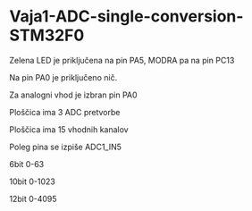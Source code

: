 # Vaja1-ADC-single-conversion-STM32F0

Zelena LED je priključena na pin PA5, MODRA pa na pin PC13

Na pin PA0 je priključeno nič.

Za analogni vhod je izbran pin PA0

Ploščica ima 3 ADC pretvorbe

Ploščica ima 15 vhodnih kanalov

Poleg pina se izpiše ADC1_IN5

6bit 0-63

10bit 0-1023

12bit 0-4095
